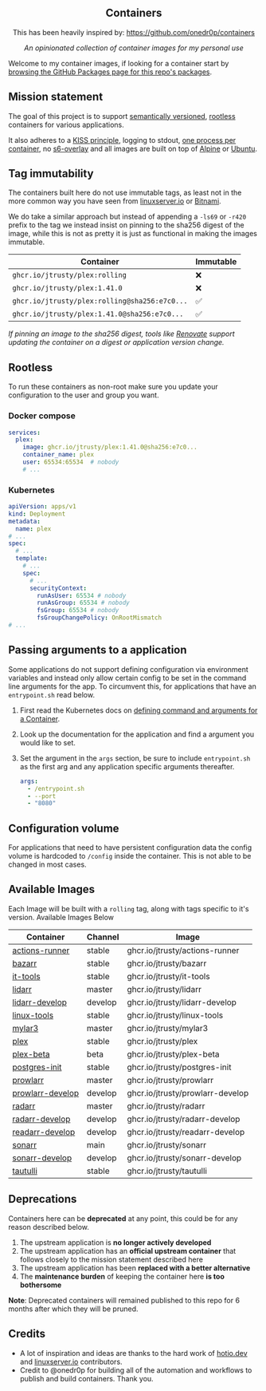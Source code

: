 <!---
NOTE: AUTO-GENERATED FILE
to edit this file, instead edit its template at: ./github/scripts/templates/README.md.j2
-->
<div align="center">


## Containers

This has been heavily inspired by: https://github.com/onedr0p/containers

_An opinionated collection of container images for my personal use_

</div>

Welcome to my container images, if looking for a container start by [browsing the GitHub Packages page for this repo's packages](https://github.com/jtrusty?tab=packages&repo_name=containers).

## Mission statement

The goal of this project is to support [semantically versioned](https://semver.org/), [rootless](https://rootlesscontaine.rs/) containers for various applications.

It also adheres to a [KISS principle](https://en.wikipedia.org/wiki/KISS_principle), logging to stdout, [one process per container](https://testdriven.io/tips/59de3279-4a2d-4556-9cd0-b444249ed31e/), no [s6-overlay](https://github.com/just-containers/s6-overlay) and all images are built on top of [Alpine](https://hub.docker.com/_/alpine) or [Ubuntu](https://hub.docker.com/_/ubuntu).

## Tag immutability

The containers built here do not use immutable tags, as least not in the more common way you have seen from [linuxserver.io](https://fleet.linuxserver.io/) or [Bitnami](https://bitnami.com/stacks/containers).

We do take a similar approach but instead of appending a `-ls69` or `-r420` prefix to the tag we instead insist on pinning to the sha256 digest of the image, while this is not as pretty it is just as functional in making the images immutable.

| Container                                          | Immutable |
|----------------------------------------------------|-----------|
| `ghcr.io/jtrusty/plex:rolling`                      | ❌        |
| `ghcr.io/jtrusty/plex:1.41.0`                      | ❌        |
| `ghcr.io/jtrusty/plex:rolling@sha256:e7c0...`       | ✅        |
| `ghcr.io/jtrusty/plex:1.41.0@sha256:e7c0...`       | ✅        |

_If pinning an image to the sha256 digest, tools like [Renovate](https://github.com/renovatebot/renovate) support updating the container on a digest or application version change._

## Rootless

To run these containers as non-root make sure you update your configuration to the user and group you want.

### Docker compose

```yaml
services:
  plex:
    image: ghcr.io/jtrusty/plex:1.41.0@sha256:e7c0...
    container_name: plex
    user: 65534:65534  # nobody
    # ...
```

### Kubernetes

```yaml
apiVersion: apps/v1
kind: Deployment
metadata:
  name: plex
# ...
spec:
  # ...
  template:
    # ...
    spec:
      # ...
      securityContext:
        runAsUser: 65534 # nobody
        runAsGroup: 65534 # nobody
        fsGroup: 65534 # nobody
        fsGroupChangePolicy: OnRootMismatch
# ...
```

## Passing arguments to a application

Some applications do not support defining configuration via environment variables and instead only allow certain config to be set in the command line arguments for the app. To circumvent this, for applications that have an `entrypoint.sh` read below.

1. First read the Kubernetes docs on [defining command and arguments for a Container](https://kubernetes.io/docs/tasks/inject-data-application/define-command-argument-container/).
2. Look up the documentation for the application and find a argument you would like to set.
3. Set the argument in the `args` section, be sure to include `entrypoint.sh` as the first arg and any application specific arguments thereafter.

    ```yaml
    args:
      - /entrypoint.sh
      - --port
      - "8080"
    ```

## Configuration volume

For applications that need to have persistent configuration data the config volume is hardcoded to `/config` inside the container. This is not able to be changed in most cases.

## Available Images

Each Image will be built with a `rolling` tag, along with tags specific to it's version. Available Images Below

Container | Channel | Image
--- | --- | ---
[actions-runner](https://github.com/jtrusty/containers/pkgs/container/actions-runner) | stable | ghcr.io/jtrusty/actions-runner
[bazarr](https://github.com/jtrusty/containers/pkgs/container/bazarr) | stable | ghcr.io/jtrusty/bazarr
[it-tools](https://github.com/jtrusty/containers/pkgs/container/it-tools) | stable | ghcr.io/jtrusty/it-tools
[lidarr](https://github.com/jtrusty/containers/pkgs/container/lidarr) | master | ghcr.io/jtrusty/lidarr
[lidarr-develop](https://github.com/jtrusty/containers/pkgs/container/lidarr-develop) | develop | ghcr.io/jtrusty/lidarr-develop
[linux-tools](https://github.com/jtrusty/containers/pkgs/container/linux-tools) | stable | ghcr.io/jtrusty/linux-tools
[mylar3](https://github.com/jtrusty/containers/pkgs/container/mylar3) | master | ghcr.io/jtrusty/mylar3
[plex](https://github.com/jtrusty/containers/pkgs/container/plex) | stable | ghcr.io/jtrusty/plex
[plex-beta](https://github.com/jtrusty/containers/pkgs/container/plex-beta) | beta | ghcr.io/jtrusty/plex-beta
[postgres-init](https://github.com/jtrusty/containers/pkgs/container/postgres-init) | stable | ghcr.io/jtrusty/postgres-init
[prowlarr](https://github.com/jtrusty/containers/pkgs/container/prowlarr) | master | ghcr.io/jtrusty/prowlarr
[prowlarr-develop](https://github.com/jtrusty/containers/pkgs/container/prowlarr-develop) | develop | ghcr.io/jtrusty/prowlarr-develop
[radarr](https://github.com/jtrusty/containers/pkgs/container/radarr) | master | ghcr.io/jtrusty/radarr
[radarr-develop](https://github.com/jtrusty/containers/pkgs/container/radarr-develop) | develop | ghcr.io/jtrusty/radarr-develop
[readarr-develop](https://github.com/jtrusty/containers/pkgs/container/readarr-develop) | develop | ghcr.io/jtrusty/readarr-develop
[sonarr](https://github.com/jtrusty/containers/pkgs/container/sonarr) | main | ghcr.io/jtrusty/sonarr
[sonarr-develop](https://github.com/jtrusty/containers/pkgs/container/sonarr-develop) | develop | ghcr.io/jtrusty/sonarr-develop
[tautulli](https://github.com/jtrusty/containers/pkgs/container/tautulli) | stable | ghcr.io/jtrusty/tautulli


## Deprecations

Containers here can be **deprecated** at any point, this could be for any reason described below.

1. The upstream application is **no longer actively developed**
2. The upstream application has an **official upstream container** that follows closely to the mission statement described here
3. The upstream application has been **replaced with a better alternative**
4. The **maintenance burden** of keeping the container here **is too bothersome**

**Note**: Deprecated containers will remained published to this repo for 6 months after which they will be pruned.

## Credits

- A lot of inspiration and ideas are thanks to the hard work of [hotio.dev](https://hotio.dev/) and [linuxserver.io](https://www.linuxserver.io/) contributors.
- Credit to @onedr0p for building all of the automation and workflows to publish and build containers. Thank you.